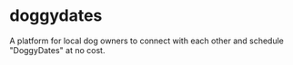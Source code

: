 # doggydates
A platform for local dog owners to connect with each other and schedule "DoggyDates" at no cost.
